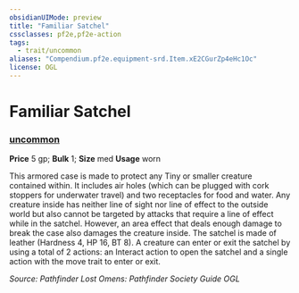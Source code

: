 ```yaml
---
obsidianUIMode: preview
title: "Familiar Satchel"
cssclasses: pf2e,pf2e-action
tags:
  - trait/uncommon
aliases: "Compendium.pf2e.equipment-srd.Item.xE2CGurZp4eHc1Oc"
license: OGL
---
```

# Familiar Satchel

### [uncommon](uncommon "Uncommon Rarity Trait")


**Price** 5 gp; 
**Bulk** 1; **Size** med
**Usage** worn

This armored case is made to protect any Tiny or smaller creature contained within. It includes air holes (which can be plugged with cork stoppers for underwater travel) and two receptacles for food and water. Any creature inside has neither line of sight nor line of effect to the outside world but also cannot be targeted by attacks that require a line of effect while in the satchel. However, an area effect that deals enough damage to break the case also damages the creature inside. The satchel is made of leather (Hardness 4, HP 16, BT 8). A creature can enter or exit the satchel by using a total of 2 actions: an Interact action to open the satchel and a single action with the move trait to enter or exit.

*Source: Pathfinder Lost Omens: Pathfinder Society Guide*
*OGL*